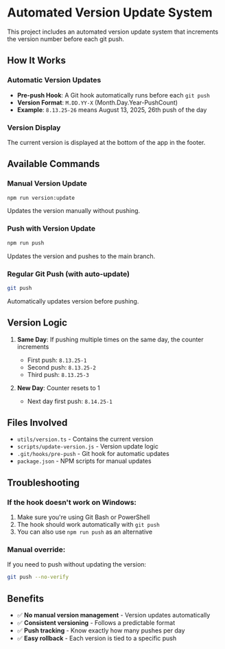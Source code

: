 # Automated Version Update System

This project includes an automated version update system that increments the version number before each git push.

## How It Works

### Automatic Version Updates
- **Pre-push Hook**: A Git hook automatically runs before each `git push`
- **Version Format**: `M.DD.YY-X` (Month.Day.Year-PushCount)
- **Example**: `8.13.25-26` means August 13, 2025, 26th push of the day

### Version Display
The current version is displayed at the bottom of the app in the footer.

## Available Commands

### Manual Version Update
```bash
npm run version:update
```
Updates the version manually without pushing.

### Push with Version Update
```bash
npm run push
```
Updates the version and pushes to the main branch.

### Regular Git Push (with auto-update)
```bash
git push
```
Automatically updates version before pushing.

## Version Logic

1. **Same Day**: If pushing multiple times on the same day, the counter increments
   - First push: `8.13.25-1`
   - Second push: `8.13.25-2`
   - Third push: `8.13.25-3`

2. **New Day**: Counter resets to 1
   - Next day first push: `8.14.25-1`

## Files Involved

- `utils/version.ts` - Contains the current version
- `scripts/update-version.js` - Version update logic
- `.git/hooks/pre-push` - Git hook for automatic updates
- `package.json` - NPM scripts for manual updates

## Troubleshooting

### If the hook doesn't work on Windows:
1. Make sure you're using Git Bash or PowerShell
2. The hook should work automatically with `git push`
3. You can also use `npm run push` as an alternative

### Manual override:
If you need to push without updating the version:
```bash
git push --no-verify
```

## Benefits

- ✅ **No manual version management** - Version updates automatically
- ✅ **Consistent versioning** - Follows a predictable format
- ✅ **Push tracking** - Know exactly how many pushes per day
- ✅ **Easy rollback** - Each version is tied to a specific push
